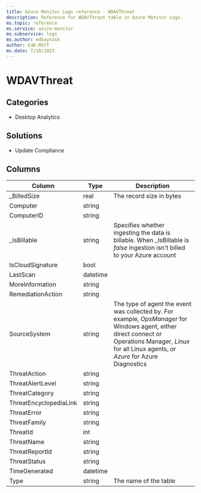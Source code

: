 ```yaml
---
title: Azure Monitor Logs reference - WDAVThreat
description: Reference for WDAVThreat table in Azure Monitor Logs.
ms.topic: reference
ms.service: azure-monitor
ms.subservice: logs
ms.author: edbaynash
author: EdB-MSFT
ms.date: 7/10/2023
---
```


# WDAVThreat

 

## Categories

- Desktop Analytics
## Solutions

- Update Compliance




## Columns

| Column | Type | Description |
| --- | --- | --- |
| _BilledSize | real | The record size in bytes |
| Computer | string |  |
| ComputerID | string |  |
| _IsBillable | string | Specifies whether ingesting the data is billable. When _IsBillable is *false* ingestion isn't billed to your Azure account |
| IsCloudSignature | bool |  |
| LastScan | datetime |  |
| MoreInformation | string |  |
| RemediationAction | string |  |
| SourceSystem | string | The type of agent the event was collected by. For example, *OpsManager* for Windows agent, either direct connect or Operations Manager, *Linux* for all Linux agents, or *Azure* for Azure Diagnostics |
| ThreatAction | string |  |
| ThreatAlertLevel | string |  |
| ThreatCategory | string |  |
| ThreatEncyclopediaLink | string |  |
| ThreatError | string |  |
| ThreatFamily | string |  |
| ThreatId | int |  |
| ThreatName | string |  |
| ThreatReportId | string |  |
| ThreatStatus | string |  |
| TimeGenerated | datetime |  |
| Type | string | The name of the table |
